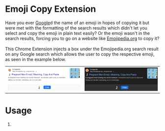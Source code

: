 # Emoji Copy Extension
Have you ever [Google](https://www.google.com/)d the name of an emoji in hopes of copying it but were met with the formatting of the search results which didn't let you select and copy the emoji in plain text easily? Or the emoji wasn't in the search results, forcing you to go on a website like [Emojipedia.org](https://emojipedia.org/) to copy it? <br><br>
This Chrome Extension injects a box under the Emojipedia.org search result on any Google search which allows the user to copy the respective emoji, as seen in the example below.

<table>
  <tr>
    <th>
      <img src="/assets/Light.png/">
    </th>
    <th>
      <img src="/assets/Dark.png/">
    </th>
  </tr>
</table>

# Usage

1. 